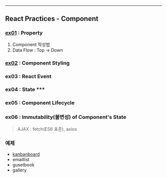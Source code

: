 ___
## React Practices - Component

### [ex01](./ex01/) : Property
1. Component 작성법
2. Data Flow : Top -> Down

### [ex02](./ex02/) : Component Styling

### ex03 : React Event

### ex04 : State ***

### ex05 : Component Lifecycle

### ex06 : Immutability(불변성) of Component's State


> AJAX : fetch(ES6 표준), axios

### 예제
- [kanbanboard](../kanbanboard/)
- emaillist  
- gusetbook
- gallery